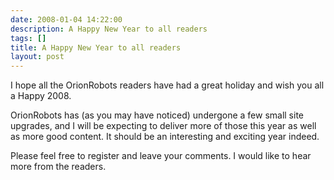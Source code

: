```yaml
---
date: 2008-01-04 14:22:00
description: A Happy New Year to all readers
tags: []
title: A Happy New Year to all readers
layout: post
---
```

I hope all the OrionRobots readers have had a great holiday and wish you all a Happy 2008.

OrionRobots has (as you may have noticed) undergone a few small site upgrades, and I will be expecting to deliver more of those this year as well as more good content. It should be an interesting and exciting year indeed.

Please feel free to register and leave your comments. I would like to hear more from the readers.
